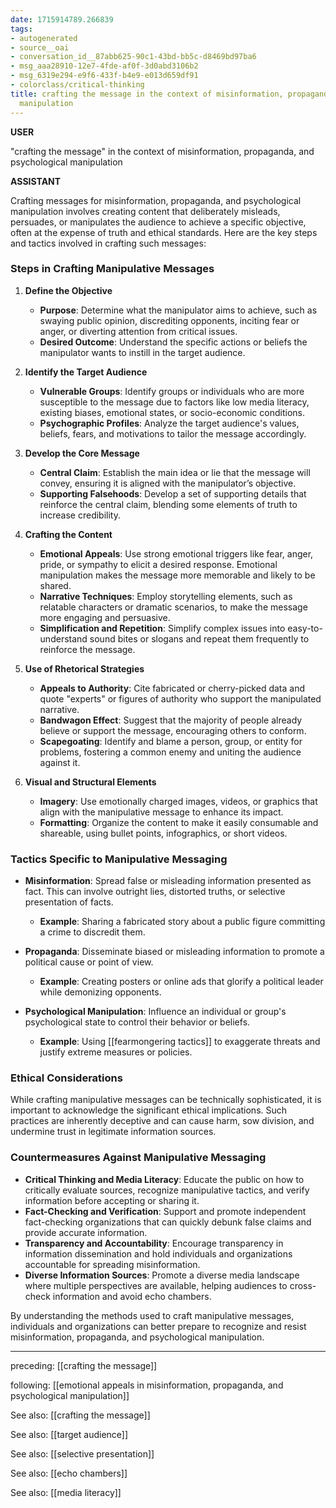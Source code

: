 ```yaml
---
date: 1715914789.266839
tags:
- autogenerated
- source__oai
- conversation_id__87abb625-90c1-43bd-bb5c-d8469bd97ba6
- msg_aaa28910-12e7-4fde-af0f-3d0abd3106b2
- msg_6319e294-e9f6-433f-b4e9-e013d659df91
- colorclass/critical-thinking
title: crafting the message in the context of misinformation, propaganda, and psychological
  manipulation
---
```


**USER**

"crafting the message" in the context of misinformation, propaganda, and psychological manipulation


**ASSISTANT**

Crafting messages for misinformation, propaganda, and psychological manipulation involves creating content that deliberately misleads, persuades, or manipulates the audience to achieve a specific objective, often at the expense of truth and ethical standards. Here are the key steps and tactics involved in crafting such messages:

### Steps in Crafting Manipulative Messages

1. **Define the Objective**
   - **Purpose**: Determine what the manipulator aims to achieve, such as swaying public opinion, discrediting opponents, inciting fear or anger, or diverting attention from critical issues.
   - **Desired Outcome**: Understand the specific actions or beliefs the manipulator wants to instill in the target audience.

2. **Identify the Target Audience**
   - **Vulnerable Groups**: Identify groups or individuals who are more susceptible to the message due to factors like low media literacy, existing biases, emotional states, or socio-economic conditions.
   - **Psychographic Profiles**: Analyze the target audience's values, beliefs, fears, and motivations to tailor the message accordingly.

3. **Develop the Core Message**
   - **Central Claim**: Establish the main idea or lie that the message will convey, ensuring it is aligned with the manipulator’s objective.
   - **Supporting Falsehoods**: Develop a set of supporting details that reinforce the central claim, blending some elements of truth to increase credibility.

4. **Crafting the Content**
   - **Emotional Appeals**: Use strong emotional triggers like fear, anger, pride, or sympathy to elicit a desired response. Emotional manipulation makes the message more memorable and likely to be shared.
   - **Narrative Techniques**: Employ storytelling elements, such as relatable characters or dramatic scenarios, to make the message more engaging and persuasive.
   - **Simplification and Repetition**: Simplify complex issues into easy-to-understand sound bites or slogans and repeat them frequently to reinforce the message.

5. **Use of Rhetorical Strategies**
   - **Appeals to Authority**: Cite fabricated or cherry-picked data and quote "experts" or figures of authority who support the manipulated narrative.
   - **Bandwagon Effect**: Suggest that the majority of people already believe or support the message, encouraging others to conform.
   - **Scapegoating**: Identify and blame a person, group, or entity for problems, fostering a common enemy and uniting the audience against it.

6. **Visual and Structural Elements**
   - **Imagery**: Use emotionally charged images, videos, or graphics that align with the manipulative message to enhance its impact.
   - **Formatting**: Organize the content to make it easily consumable and shareable, using bullet points, infographics, or short videos.

### Tactics Specific to Manipulative Messaging

- **Misinformation**: Spread false or misleading information presented as fact. This can involve outright lies, distorted truths, or selective presentation of facts.
  - **Example**: Sharing a fabricated story about a public figure committing a crime to discredit them.

- **Propaganda**: Disseminate biased or misleading information to promote a political cause or point of view.
  - **Example**: Creating posters or online ads that glorify a political leader while demonizing opponents.

- **Psychological Manipulation**: Influence an individual or group's psychological state to control their behavior or beliefs.
  - **Example**: Using [[fearmongering tactics]] to exaggerate threats and justify extreme measures or policies.

### Ethical Considerations

While crafting manipulative messages can be technically sophisticated, it is important to acknowledge the significant ethical implications. Such practices are inherently deceptive and can cause harm, sow division, and undermine trust in legitimate information sources.

### Countermeasures Against Manipulative Messaging

- **Critical Thinking and Media Literacy**: Educate the public on how to critically evaluate sources, recognize manipulative tactics, and verify information before accepting or sharing it.
- **Fact-Checking and Verification**: Support and promote independent fact-checking organizations that can quickly debunk false claims and provide accurate information.
- **Transparency and Accountability**: Encourage transparency in information dissemination and hold individuals and organizations accountable for spreading misinformation.
- **Diverse Information Sources**: Promote a diverse media landscape where multiple perspectives are available, helping audiences to cross-check information and avoid echo chambers.

By understanding the methods used to craft manipulative messages, individuals and organizations can better prepare to recognize and resist misinformation, propaganda, and psychological manipulation.


---

preceding: [[crafting the message]]  


following: [[emotional appeals in misinformation, propaganda, and psychological manipulation]]

See also: [[crafting the message]]


See also: [[target audience]]


See also: [[selective presentation]]


See also: [[echo chambers]]


See also: [[media literacy]]